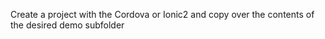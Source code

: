 Create a project with the Cordova or Ionic2 and copy over the contents of the desired demo subfolder
